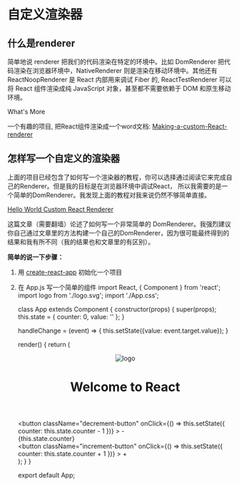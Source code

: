 # 自定义渲染器

## 什么是renderer

简单地说 renderer 把我们的代码渲染在特定的环境中。比如 DomRenderer 把代码渲染在浏览器环境中，NativeRenderer 则是渲染在移动环境中。其他还有 ReactNoopRenderer 是 React 内部用来调试 Fiber 的, ReactTestRenderer 可以将 React 组件渲染成纯 JavaScript 对象，甚至都不需要依赖于 DOM 和原生移动环境。

What's More

一个有趣的项目, 把React组件渲染成一个word文档: [Making-a-custom-React-renderer](https://github.com/nitin42/Making-a-custom-React-renderer)

## 怎样写一个自定义的渲染器

上面的项目已经包含了如何写一个渲染器的教程，你可以选择通过阅读它来完成自己的Renderer。但是我的目标是在浏览器环境中调试React， 所以我需要的是一个简单的DomRenderer。我发现上面的教程对我来说仍然不够简单直接。

[Hello World Custom React Renderer](https://medium.com/@agent_hunt/hello-world-custom-react-renderer-9a95b7cd04bc)

这篇文章（需要翻墙）论述了如何写一个非常简单的 DomRenderer。我强烈建议你自己通过文章里的方法构建一个自己的DomRenderer，因为很可能最终得到的结果和我有所不同（我的结果也和文章里的有区别）。

**简单的说一下步骤：**

1. 用 [create-react-app](https://github.com/facebook/create-react-app) 初始化一个项目
2. 在 App.js 写一个简单的组件
    import React, { Component } from 'react';
    import logo from './logo.svg';
    import './App.css';

    class App extends Component {
      constructor(props) {
        super(props);
        this.state = {
          counter: 0,
          value: ''
        };
      }

      handleChange = (event) => {
        this.setState({value: event.target.value});
      }

      render() {
        return (
          <div className="App">
            <header className="App-header">
              <img src={logo} className="App-logo" alt="logo" />
              <h1 className="App-title">Welcome to React</h1>
            </header>
            <div className="App-intro">
              <div className="button-container">
                <button
                  className="decrement-button"
                  onClick={() => this.setState({ counter: this.state.counter - 1 })}
                >
                  -
                </button>
                <div className="counter-text">{this.state.counter}</div>
                <button
                  className="increment-button"
                  onClick={() => this.setState({ counter: this.state.counter + 1 })}
                >
                  +
                </button>
              </div>
            </div>
          </div>
        );
      }
    }

    export default App;

